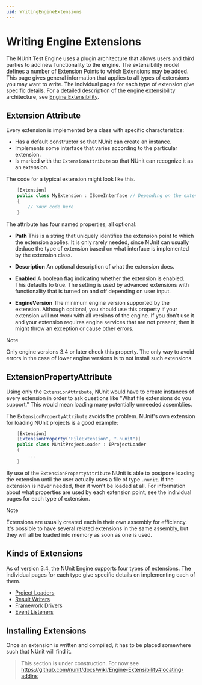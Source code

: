 ```yaml
---
uid: WritingEngineExtensions
---
```


# Writing Engine Extensions

The NUnit Test Engine uses a plugin architecture that allows users and third parties to add new functionality to the engine. The extensibility model defines a number of Extension Points to which Extensions may be added. This page gives general information that applies to all types of extensions you may want to write. The individual pages for each type of extension give specific details. For a detailed description of the engine extensibility architecture, see [Engine Extensibility](xref:engineextensibility).

## Extension Attribute

Every extension is implemented by a class with specific characteristics:

* Has a default constructor so that NUnit can create an instance.
* Implements some interface that varies according to the particular extension.
* Is marked with the `ExtensionAttribute` so that NUnit can recognize it as an extension.

The code for a typical extension might look like this.

```csharp
    [Extension]
    public class MyExtension : ISomeInterface // Depending on the extension point
    {
        // Your code here
    }
```

The attribute has four named properties, all optional:

* **Path** This is a string that uniquely identifies the extension point to which the extension applies. It is only rarely needed, since NUnit can usually deduce the type of extension based on what interface is implemented by the extension class.

* **Description** An optional description of what the extension does.

* **Enabled** A boolean flag indicating whether the extension is enabled. This defaults to true. The setting is used by advanced extensions with functionality that is turned on and off depending on user input.

* **EngineVersion** The minimum engine version supported by the extension. Although optional, you should use this property if your extension will not work with all versions of the engine. If you don't use it and your extension requires engine services that are not present, then it might throw an exception or cause other errors.

> [!NOTE]
> Only engine versions 3.4 or later check this property. The only way to avoid errors in the case of lower engine versions is to not install such extensions.

## ExtensionPropertyAttribute

Using only the `ExtensionAttribute`, NUnit would have to create instances of every extension in order to ask questions like "What file extensions do you support." This would mean loading many potentially unneeded assemblies.

The `ExtensionPropertyAttribute` avoids the problem. NUnit's own extension for loading NUnit projects is a good example:

```csharp
    [Extension]
    [ExtensionProperty("FileExtension", ".nunit")]
    public class NUnitProjectLoader : IProjectLoader
    {
        ...
    }
```

By use of the `ExtensionPropertyAttribute` NUnit is able to postpone loading the extension until the user actually uses a file of type `.nunit`. If the extension is never needed, then it won't be loaded at all. For information about what properties are used by each extension point, see the individual pages for each type of extension.

> [!NOTE]
> Extensions are usually created each in their own assembly for efficiency. It's possible to have several related extensions in the same assembly, but they will all be loaded into memory as soon as one is used.

## Kinds of Extensions

As of version 3.4, the NUnit Engine supports four types of extensions. The individual pages for each type give specific details on implementing each of them.

* [Project Loaders](Project-Loaders.md)
* [Result Writers](Result-Writers.md)
* [Framework Drivers](Framework-Drivers.md)
* [Event Listeners](Event-Listeners.md)

## Installing Extensions

Once an extension is written and compiled, it has to be placed somewhere such that NUnit will find it.

 > This section is under construction. For now see <https://github.com/nunit/docs/wiki/Engine-Extensibility#locating-addins>
